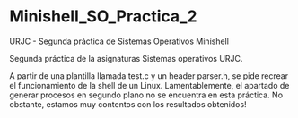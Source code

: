 # Minishell_SO_Practica_2
URJC - Segunda práctica de Sistemas Operativos Minishell

Segunda práctica de la asignaturas Sistemas operativos URJC.

A partir de una plantilla llamada test.c y un header parser.h, se pide recrear el funcionamiento de la shell de un Linux.
Lamentablemente, el apartado de generar procesos en segundo plano no se encuentra en esta práctica. No obstante, estamos muy contentos con los resultados obtenidos!
